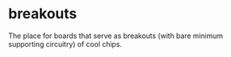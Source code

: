 # breakouts

The place for boards that serve as breakouts (with bare minimum supporting circuitry) of cool chips.
